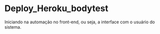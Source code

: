 # Deploy_Heroku_bodytest
Iniciando na automação no front-end, ou seja, a interface com o usuário do sistema.

